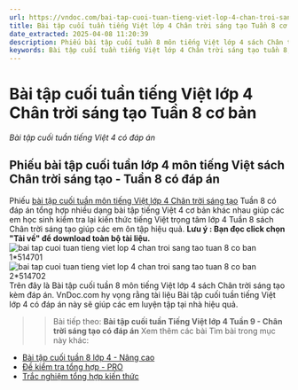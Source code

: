 ```yaml
---
url: https://vndoc.com/bai-tap-cuoi-tuan-tieng-viet-lop-4-chan-troi-sang-tao-tuan-8-co-ban-307075
title: Bài tập cuối tuần tiếng Việt lớp 4 Chân trời sáng tạo Tuần 8 cơ bản - Bài tập cuối tuần tiếng Việt 4 có đáp án - VnDoc.com
date_extracted: 2025-04-08 11:20:39
description: Phiếu bài tập cuối tuần 8 môn tiếng Việt lớp 4 sách Chân trời sáng tạo có đáp án giúp các em ôn tập những kiến thức tiếng Việt trọng tâm lớp 4 tuần 8 hiệu quả.
keywords: Bài tập cuối tuần tiếng Việt lớp 4 Chân trời sáng tạo tuần 8,bài tập cuối tuần tiếng việt 4 tuần 8,bài tập cuối tuần môn tiếng việt lớp 4 Chân trời sáng tạo tuần 8,bài tập cuối tuần tiếng việt lớp 4 sách Chân trời sáng tạo tuần 8,bài tập cuối tuần 8 môn tiếng việt lớp 4 Chân trời sáng tạo,bài tập cuối tuần 8 tiếng việt 4 Chân trời sáng tạo,bài tập tiếng việt lớp 4 tuần 8,phiếu bài tập tiếng việt lớp 4 tuần 8,đề tiếng việt lớp 4 tuần 8
---
```


# Bài tập cuối tuần tiếng Việt lớp 4 Chân trời sáng tạo Tuần 8 cơ bản
 _Bài tập cuối tuần tiếng Việt 4 có đáp án_
## Phiếu bài tập cuối tuần lớp 4 môn tiếng Việt sách Chân trời sáng tạo - Tuần 8 có đáp án
Phiếu [bài tập cuối tuần môn tiếng Việt lớp 4 Chân trời sáng tạo](<https://vndoc.com/bai-tap-cuoi-tuan-tieng-viet-lop-4-chan-troi>) Tuần 8 có đáp án tổng hợp nhiều dạng bài tập tiếng Việt 4 cơ bản khác nhau giúp các em học sinh kiểm tra lại kiến thức tiếng Việt trọng tâm lớp 4 Tuần 8 sách Chân trời sáng tạo giúp các em ôn tập hiệu quả.
**Lưu ý : Bạn đọc click chọn "Tải về" để download toàn bộ tài liệu.**
![bai tap cuoi tuan tieng viet lop 4 chan troi sang tao tuan 8 co ban 1*514701](https://i.vdoc.vn/data/image/2023/10/18/bai-tap-cuoi-tuan-tieng-viet-lop-4-chan-troi-sang-tao-tuan-8-co-ban-1.png)![bai tap cuoi tuan tieng viet lop 4 chan troi sang tao tuan 8 co ban 2*514702](https://i.vdoc.vn/data/image/2023/10/18/bai-tap-cuoi-tuan-tieng-viet-lop-4-chan-troi-sang-tao-tuan-8-co-ban-2.png)
Trên đây là Bài tập cuối tuần 8 môn tiếng Việt lớp 4 sách Chân trời sáng tạo kèm đáp án. VnDoc.com hy vọng rằng tài liệu Bài tập cuối tuần tiếng Việt lớp 4 có đáp án này sẽ giúp các em luyện tập tại nhà hiệu quả.
>> Bài tiếp theo: **Bài tập cuối tuần Tiếng Việt lớp 4 Tuần 9 - Chân trời sáng tạo có đáp án**
Xem thêm các bài Tìm bài trong mục này khác:
  * [Bài tập cuối tuần 8 lớp 4 - Nâng cao](</de-kiem-tra-cuoi-tuan-mon-tieng-viet-lop-4-tuan-8-151085>)
  * [Đề kiểm tra tổng hợp - PRO](</de-kiem-tra-kien-thuc-tieng-viet-lop-4-chan-troi-sang-tao-tuan-8-307690>)
  * [Trắc nghiệm tổng hợp kiến thức](</de-kiem-tra-kien-thuc-tieng-viet-lop-4-chan-troi-sang-tao-tuan-8-online-307691>)


